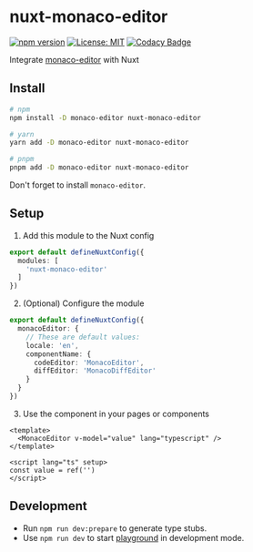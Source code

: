 # nuxt-monaco-editor
[![npm version](https://badge.fury.io/js/nuxt-monaco-editor.svg)](https://badge.fury.io/js/nuxt-monaco-editor)
[![License: MIT](https://img.shields.io/badge/License-MIT-yellow.svg)](https://opensource.org/licenses/MIT)
[![Codacy Badge](https://app.codacy.com/project/badge/Grade/3e17dc23119d4d5ea37ef3b58ce81ff9)](https://www.codacy.com/gh/e-chan1007/nuxt-monaco-editor/dashboard?utm_source=github.com&amp;utm_medium=referral&amp;utm_content=e-chan1007/nuxt-monaco-editor&amp;utm_campaign=Badge_Grade)

Integrate [monaco-editor](https://microsoft.github.io/monaco-editor/) with Nuxt

## Install
```sh
# npm
npm install -D monaco-editor nuxt-monaco-editor

# yarn
yarn add -D monaco-editor nuxt-monaco-editor

# pnpm
pnpm add -D monaco-editor nuxt-monaco-editor
```
Don't forget to install `monaco-editor`.

## Setup
1. Add this module to the Nuxt config 

```ts
export default defineNuxtConfig({
  modules: [
    'nuxt-monaco-editor'
  ]
})
```

2. (Optional) Configure the module 

```ts
export default defineNuxtConfig({
  monacoEditor: {
    // These are default values:
    locale: 'en',
    componentName: {
      codeEditor: 'MonacoEditor',
      diffEditor: 'MonacoDiffEditor'
    }
  }
})
```

3. Use the component in your pages or components 

```vue
<template>
  <MonacoEditor v-model="value" lang="typescript" />
</template>

<script lang="ts" setup>
const value = ref('')
</script>
```

## Development

- Run `npm run dev:prepare` to generate type stubs.  
- Use `npm run dev` to start [playground](./playground) in development mode.  
